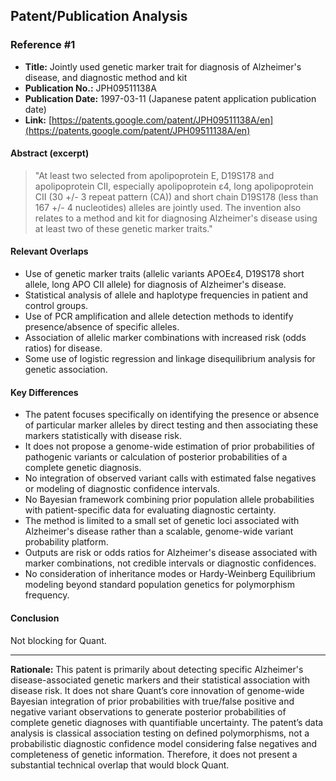 ## Patent/Publication Analysis

### Reference #1

- **Title:** Jointly used genetic marker trait for diagnosis of Alzheimer's disease, and diagnostic method and kit
- **Publication No.:** JPH09511138A
- **Publication Date:** 1997-03-11 (Japanese patent application publication date)
- **Link:** [https://patents.google.com/patent/JPH09511138A/en](https://patents.google.com/patent/JPH09511138A/en)

#### Abstract (excerpt)

> "At least two selected from apolipoprotein E, D19S178 and apolipoprotein CII, especially apolipoprotein ε4, long apolipoprotein CII (30 +/- 3 repeat pattern (CA)) and short chain D19S178 (less than 167 +/- 4 nucleotides) alleles are jointly used. The invention also relates to a method and kit for diagnosing Alzheimer's disease using at least two of these genetic marker traits."

#### Relevant Overlaps

- Use of genetic marker traits (allelic variants APOEε4, D19S178 short allele, long APO CII allele) for diagnosis of Alzheimer's disease.
- Statistical analysis of allele and haplotype frequencies in patient and control groups.
- Use of PCR amplification and allele detection methods to identify presence/absence of specific alleles.
- Association of allelic marker combinations with increased risk (odds ratios) for disease.
- Some use of logistic regression and linkage disequilibrium analysis for genetic association.

#### Key Differences

- The patent focuses specifically on identifying the presence or absence of particular marker alleles by direct testing and then associating these markers statistically with disease risk.
- It does not propose a genome-wide estimation of prior probabilities of pathogenic variants or calculation of posterior probabilities of a complete genetic diagnosis.
- No integration of observed variant calls with estimated false negatives or modeling of diagnostic confidence intervals.
- No Bayesian framework combining prior population allele probabilities with patient-specific data for evaluating diagnostic certainty.
- The method is limited to a small set of genetic loci associated with Alzheimer's disease rather than a scalable, genome-wide variant probability platform.
- Outputs are risk or odds ratios for Alzheimer's disease associated with marker combinations, not credible intervals or diagnostic confidences.
- No consideration of inheritance modes or Hardy-Weinberg Equilibrium modeling beyond standard population genetics for polymorphism frequency.

#### Conclusion

Not blocking for Quant.

---

**Rationale:** This patent is primarily about detecting specific Alzheimer's disease-associated genetic markers and their statistical association with disease risk. It does not share Quant’s core innovation of genome-wide Bayesian integration of prior probabilities with true/false positive and negative variant observations to generate posterior probabilities of complete genetic diagnoses with quantifiable uncertainty. The patent’s data analysis is classical association testing on defined polymorphisms, not a probabilistic diagnostic confidence model considering false negatives and completeness of genetic information. Therefore, it does not present a substantial technical overlap that would block Quant.
